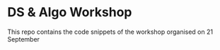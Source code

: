 # DS & Algo Workshop
This repo contains the code snippets of the workshop organised on 21 September
